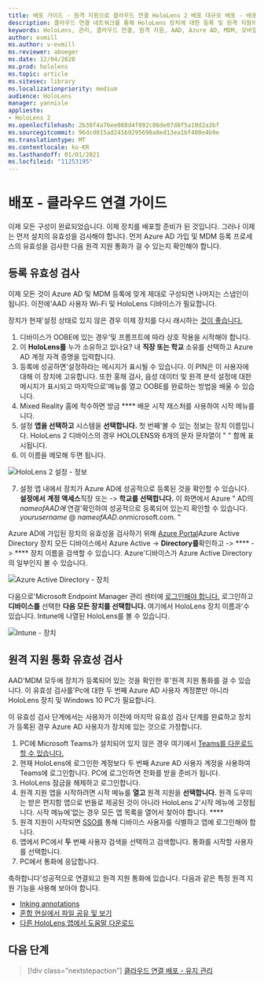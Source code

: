 ```yaml
---
title: 배포 가이드 - 원격 지원으로 클라우드 연결 HoloLens 2 배포 대규모 배포 - 배포
description: 클라우드 연결 네트워크를 통해 HoloLens 장치에 대한 등록 및 원격 지원의 유효성을 검사하는 방법
keywords: HoloLens, 관리, 클라우드 연결, 원격 지원, AAD, Azure AD, MDM, 모바일 장치 관리
author: evmill
ms.author: v-evmill
ms.reviewer: aboeger
ms.date: 12/04/2020
ms.prod: hololens
ms.topic: article
ms.sitesec: library
ms.localizationpriority: medium
audience: HoloLens
manager: yannisle
appliesto:
- HoloLens 2
ms.openlocfilehash: 2b38f4a76ee088d4f892c86de07d8f5a10d2a3bf
ms.sourcegitcommit: 96dcd015ad24169295690a8ed13ea1bf480e4b9e
ms.translationtype: MT
ms.contentlocale: ko-KR
ms.lasthandoff: 01/01/2021
ms.locfileid: "11253195"
---
```

# 배포 - 클라우드 연결 가이드

이제 모든 구성이 완료되었습니다. 이제 장치를 배포할 준비가 된 것입니다. 그러나 이제는 먼저 설치의 유효성을 검사해야 합니다. 먼저 Azure AD 가입 및 MDM 등록 프로세스의 유효성을 검사한 다음 원격 지원 통화가 걸 수 있는지 확인해야 합니다.

## 등록 유효성 검사

이제 모든 것이 Azure AD 및 MDM 등록에 맞게 제대로 구성되면 나머지는 스냅인이 됩니다. 이전에&#39;AAD 사용자 Wi-Fi 및 HoloLens 디바이스가 필요합니다.

장치가 현재&#39;설정 상태로 있지 않은 경우 이제 장치를 다시 래시하는 [것이 좋습니다.](https://docs.microsoft.com/hololens/hololens-recovery#clean-reflash-the-device)

1. 디바이스가 OOBE에 있는 경우&#39;및 프롬프트에 따라 상호 작용을 시작해야 합니다. 
1. 이 **HoloLens를** 누가 소유하고 있나요? 내 **직장 또는 학교** 소유를 선택하고 Azure AD 계정 자격 증명을 입력합니다.
1. 등록에 성공하면&#39;설정하라는 메시지가 표시될 수 있습니다. 이 PIN은 이 사용자에 대해 이 장치에 고유합니다. 또한 홍채 검사, 음성 데이터 및 원격 분석 설정에 대한 메시지가 표시되고 마지막으로&#39;메뉴를 열고 OOBE를 완료하는 방법을 배울 수 있습니다.
1. Mixed Reality 홈에 착수하면 방금 **** 배운 시작 제스처를 사용하여 시작 메뉴를 니다.
1. 설정 **앱을 선택하고** 시스템을 **선택합니다.** 첫 번째&#39;볼 수 있는 정보는 장치 이름입니다. HoloLens 2 디바이스의 경우 HOLOLENS와 6개의 문자 문자열이 &quot; &quot; 함께 표시됩니다.
1. 이 이름을 메모해 두면 됩니다.

![HoloLens 2 설정 - 정보](./images/hololens2-settings-about.jpg)

7. 설정 앱 내에서 장치가 Azure AD에 성공적으로 등록된 것을 확인할 수 있습니다. **설정에서** **계정 액세스**직장 또는  ->  **학교를 선택합니다.** 이 화면에서 Azure &quot; AD의 _nameofAAD에_ 연결&#39;확인하여 성공적으로 등록되어 있는지 확인할 수 있습니다. _yourusername_ @ _nameofAAD_.onmicrosoft.com. &quot;


Azure AD에 가입된 장치의 유효성을 검사하기 위해 [Azure Portal](https://portal.azure.com/#home)Azure Active Directory 장치 모든 디바이스에서 Azure Active  ->  **Directory를**확인하고  ->  ****  ->  **** 장치 이름을 검색할 수 있습니다. Azure&#39;디바이스가 Azure Active Directory의 일부인지 볼 수 있습니다.


![Azure Active Directory - 장치](./images/aad-enrollment.png)

다음으로&#39;Microsoft Endpoint Manager 관리 센터에 [로그인해야 합니다.](https://endpoint.microsoft.com/#home) 로그인하고 **디바이스를** 선택한 **다음 모든 장치를 선택합니다.** 여기에서 HoloLens 장치 이름과&#39;수 있습니다. Intune에 나열된 HoloLens를 볼 수 있습니다.

![Intune - 장치](./images/endpoint-all-devices-enrolled.png)

## 원격 지원 통화 유효성 검사

AAD&#39;MDM 모두에 장치가 등록되어 있는 것을 확인한 후&#39;원격 지원 통화를 걸 수 있습니다. 이 유효성 검사를&#39;Pc에 대한 두 번째 Azure AD 사용자 계정뿐만 아니라 HoloLens 장치 및 Windows 10 PC가 필요합니다.

이 유효성 검사 단계에서는 사용자가 이전에 마지막 유효성 검사 단계를 완료하고 장치가 등록된 경우 Azure AD 사용자가 장치에 있는 것으로 가정합니다.


1. PC에 Microsoft Teams가 설치되어 있지 않은 경우 여기에서 [Teams를 다운로드할 수 있습니다.](https://www.microsoft.com/microsoft-365/microsoft-teams/download-app)
2. 현재 HoloLens에 로그인한 계정보다 두 번째 Azure AD 사용자 계정을 사용하여 Teams에 로그인합니다. PC에 로그인하면 전화를 받을 준비가 됩니다.
3. HoloLens 잠금을 해제하고 로그인합니다.
4. 원격 지원 앱을 시작하려면 시작 메뉴를 **열고** 원격 지원을 **선택합니다.** 원격 도우미는 받은 편지함 앱으로 번들로 제공된 것이 아니라 HoloLens 2&#39;시작 메뉴에 고정됩니다. 시작 메뉴에&#39;없는 경우 모든 앱 목록을 열어서 찾아야 합니다. ****
5. 원격 지원이 시작되면 [SSO를](https://docs.microsoft.com/azure/active-directory/manage-apps/what-is-single-sign-on) 통해 디바이스 사용자를 식별하고 앱에 로그인해야 합니다.
6. 앱에서 PC에서 **두** 번째 사용자 검색을 선택하고 검색합니다. 통화를 시작할 사용자를 선택합니다.
7. PC에서 통화에 응답합니다.

축하합니다&#39;성공적으로 연결되고 원격 지원 통화에 있습니다. 다음과 같은 특정 원격 지원 기능을 사용해 보아야 합니다.

- [Inking annotations](https://docs.microsoft.com/dynamics365/mixed-reality/remote-assist/add-annotations-hololens)
- [혼합 현실에서 파일 공유 및 보기](https://docs.microsoft.com/dynamics365/mixed-reality/remote-assist/display-save-files)
- [다른 HoloLens 앱에서 도움말 다운로드](https://docs.microsoft.com/dynamics365/mixed-reality/remote-assist/get-help-hololens-app-hololens)

## 다음 단계

> [!div class="nextstepaction"]
> [클라우드 연결 배포 - 유지 관리](hololens2-cloud-connected-maintain.md)